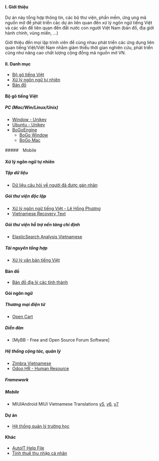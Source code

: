 #### I. Giới thiệu

Dự án này tổng hợp thông tin, các bộ thư viện, phần mềm, ứng ụng mã nguồn mở để phát triển các dự án liên quan đến xử lý ngôn ngữ tiếng Việt và các vấn đề liên quan đến đất nước con người Việt Nam (bản đồ, địa giới hành chính, vùng miền, ...)

Giới thiệu đến mọi lập trình viên để cùng nhau phát triển các ứng dụng liên quan tiếng Việt/Việt Nam nhằm giảm thiểu thời gian nghiên cứu, phát triển cũng như nâng cao chất lượng cộng đồng mã nguồn mở VN.

#### II. Danh mục 
- [Bộ gõ tiếng Việt](#bộ-gõ-tiếng-việt)
- [Xử lý ngôn ngữ tự nhiên](#xử-lý-ngôn-ngữ-tự-nhiên)
- [Bản đồ](#bản-đồ)

#### Bộ gõ tiếng Việt

##### PC (Mac/Win/Linux/Unix)
- [Window - Unikey](http://sourceforge.net/projects/unikey/)
- [Ubuntu - Unikey](https://code.google.com/p/scim-unikey/)
- [BoGoEngine](https://github.com/BoGoEngine)
    + [BoGo Window](https://github.com/BoGoEngine/bogo-win)
    + [BoGo Mac](https://github.com/BoGoEngine/bogo-osx)

#####　Mobile

#### Xử lý ngôn ngữ tự nhiên
##### Tập dữ liệu
- [Dữ liệu câu hỏi về người đã được gán nhãn](https://github.com/lupanh/Vietnamese-Person-Questions-Dataset)

##### Gói thư viện độc lập
- [Xử lý ngôn ngữ tiếng Việt - Lê Hồng Phương](https://github.com/TamedTornado/vn-nlp-libraries)
- [Vietnamese Recovery Text](https://github.com/tuandnvn/vietnamese-text-recovery)

##### Gói thư viện hỗ trợ nền tảng chỉ định
- [ElasticSearch Analysis Vietnamese](https://github.com/duydo/elasticsearch-analysis-vietnamese)

##### Tài nguyên tổng hợp
- [Xử lý văn bản tiếng Việt](http://vlsp.vietlp.org:8080/demo/?page=home)


#### Bản đồ

- [Bản đồ địa lý các tỉnh thành](https://github.com/vuquochuy/Vietnam-Provinces-Map)

#### Gói ngôn ngữ
##### Thương mại điện tử
- [Open Cart](https://github.com/fanha99/opencart_vietnamese)

##### Diễn đàn
- [MyBB - Free and Open Source Forum Software]


##### Hệ thống cộng tác, quản lý
- [Zimbra Vietnamese](https://github.com/EmailConsortium/zimbra-vietnamese)
- [Odoo HR - Human Resource](https://github.com/leotran/Odoo-Vietnam-HR)

##### Framework

##### Mobile
- MIUIAndroid MIUI Vietnamese Translations [v5](https://github.com/HoangTuBot/MA-xml-v5-vietnam), [v6](https://github.com/HoangTuBot/MA-xml-MIUI6-Phone-Vietnam), [v7](https://github.com/Belmont-Gabriel/MA-XML-MIUI7-Vietnamese)

#### Dự án
- [Hệ thống quản lý trường học](https://github.com/tranvictor/truongnha)

#### Khác
- [AutoIT Help File](https://github.com/AutoIT-VN/HelpFile-Vietnamese)
- [Tính thuế thu nhập cá nhân](https://github.com/LinhNguyenNu/VietnamIncomeTax)